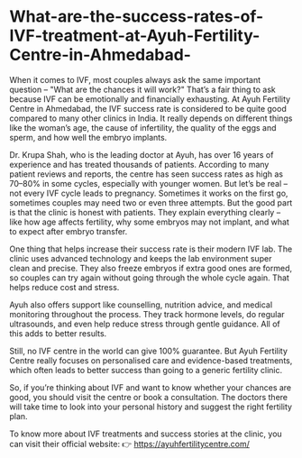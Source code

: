 # What-are-the-success-rates-of-IVF-treatment-at-Ayuh-Fertility-Centre-in-Ahmedabad-

When it comes to IVF, most couples always ask the same important question – "What are the chances it will work?" That’s a fair thing to ask because IVF can be emotionally and financially exhausting. At Ayuh Fertility Centre in Ahmedabad, the IVF success rate is considered to be quite good compared to many other clinics in India. It really depends on different things like the woman’s age, the cause of infertility, the quality of the eggs and sperm, and how well the embryo implants.

Dr. Krupa Shah, who is the leading doctor at Ayuh, has over 16 years of experience and has treated thousands of patients. According to many patient reviews and reports, the centre has seen success rates as high as 70–80% in some cycles, especially with younger women. But let’s be real – not every IVF cycle leads to pregnancy. Sometimes it works on the first go, sometimes couples may need two or even three attempts. But the good part is that the clinic is honest with patients. They explain everything clearly – like how age affects fertility, why some embryos may not implant, and what to expect after embryo transfer.

One thing that helps increase their success rate is their modern IVF lab. The clinic uses advanced technology and keeps the lab environment super clean and precise. They also freeze embryos if extra good ones are formed, so couples can try again without going through the whole cycle again. That helps reduce cost and stress.

Ayuh also offers support like counselling, nutrition advice, and medical monitoring throughout the process. They track hormone levels, do regular ultrasounds, and even help reduce stress through gentle guidance. All of this adds to better results.

Still, no IVF centre in the world can give 100% guarantee. But Ayuh Fertility Centre really focuses on personalised care and evidence-based treatments, which often leads to better success than going to a generic fertility clinic.

So, if you’re thinking about IVF and want to know whether your chances are good, you should visit the centre or book a consultation. The doctors there will take time to look into your personal history and suggest the right fertility plan.

To know more about IVF treatments and success stories at the clinic, you can visit their official website:
👉 https://ayuhfertilitycentre.com/
